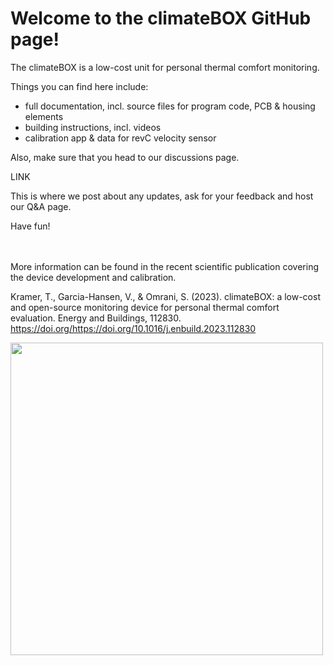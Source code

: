 # Welcome to the climateBOX GitHub page!

The climateBOX is a low-cost unit for personal thermal comfort monitoring.

Things you can find here include:

- full documentation, incl. source files for program code, PCB & housing elements
- building instructions, incl. videos
- calibration app & data for revC velocity sensor

Also, make sure that you head to our discussions page.

LINK

This is where we post about any updates, ask for your feedback and host our Q&A page.

Have fun!
<br>
<br>
<br>

More information can be found in the recent scientific publication covering the device development and calibration.

Kramer, T., Garcia-Hansen, V., & Omrani, S. (2023). climateBOX: a low-cost and open-source monitoring device for personal thermal comfort evaluation. Energy and Buildings, 112830. https://doi.org/https://doi.org/10.1016/j.enbuild.2023.112830 

<img src='https://user-images.githubusercontent.com/49641232/215706208-dad1da8d-f41a-44b8-ad71-35b8d9cb217d.png'  height="500">



